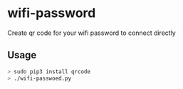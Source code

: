 # wifi-password

Create qr code for your wifi password to connect directly 

## Usage 
```bash
> sudo pip3 install qrcode 
> ./wifi-passwoed.py 
```
